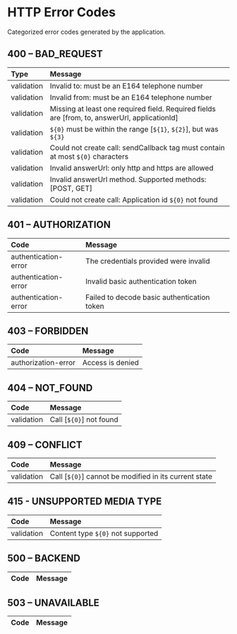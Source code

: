 # HTTP Error Codes
Categorized error codes generated by the application.

## 400 – BAD_REQUEST
| Type                                  | Message                                                                                  |
|:--------------------------------------|:-----------------------------------------------------------------------------------------|
| validation                            | Invalid to: must be an E164 telephone number     |
| validation                            | Invalid from: must be an E164 telephone number     |
| validation                            | Missing at least one required field. Required fields are \[from, to, answerUrl, applicationId\]     |
| validation                            | `${0}` must be within the range \[`${1}`, `${2}`\], but was `${3}`     |
| validation                            | Could not create call: sendCallback tag must contain at most `${0}` characters     |
| validation                            | Invalid answerUrl: only http and https are allowed     |
| validation                            | Invalid answerUrl method. Supported methods: [POST, GET]     |
| validation                            | Could not create call: Application id `${0}` not found     |


## 401 – AUTHORIZATION
| Code                       | Message                                                |
|:---------------------------|:-------------------------------------------------------|
| authentication-error       | The credentials provided were invalid                  |
| authentication-error       | Invalid basic authentication token                     |
| authentication-error       | Failed to decode basic authentication token           |


## 403 – FORBIDDEN
| Code                           | Message                                                                                              |
|:-------------------------------|:-----------------------------------------------------------------------------------------------------|
| authorization-error            | Access is denied |


## 404 – NOT_FOUND
| Code                                        | Message                                                                            |
|:--------------------------------------------|:-----------------------------------------------------------------------------------|
| validation                                  | Call [`${0}`] not found                                                 |


## 409 – CONFLICT
| Code                                        | Message                                                                                 |
|:--------------------------------------------|:----------------------------------------------------------------------------------------|
| validation                                  | Call [`${0}`] cannot be modified in its current state                                              |


## 415 - UNSUPPORTED MEDIA TYPE
| Code              | Message                                                                         |
|:------------------|:--------------------------------------------------------------------------------|
| validation | Content type `${0}` not supported |


## 500 – BACKEND
| Code                             | Message                                                               |
|:---------------------------------|:----------------------------------------------------------------------|


## 503 – UNAVAILABLE
| Code                                 | Message                                                                                                                                                            |
|:-------------------------------------|:-------------------------------------------------------------------------------------------------------------------------------------------------------------------|

